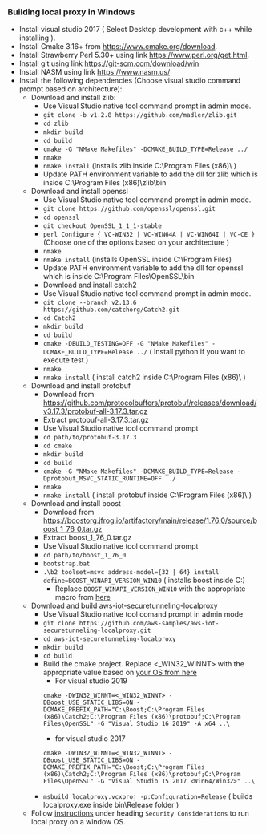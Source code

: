 ### Building local proxy in Windows
* Install visual studio 2017 ( Select Desktop development with c++ while installing ).
* Install Cmake 3.16+ from https://www.cmake.org/download.
* Install Strawberry Perl 5.30+ using link https://www.perl.org/get.html.
* Install git using link https://git-scm.com/download/win
* Install NASM using link https://www.nasm.us/
* Install the following dependencies (Choose visual studio command prompt based on architecture):
	* Download and install zlib:
		* Use Visual Studio native tool command prompt in admin mode.
		* `git clone -b v1.2.8 https://github.com/madler/zlib.git`
		* `cd zlib`
		* `mkdir build`
		* `cd build`
		* `cmake -G "NMake Makefiles" -DCMAKE_BUILD_TYPE=Release ../`
		* `nmake`
		* `nmake install` (installs zlib inside C:\Program Files (x86)\ )
		* Update PATH environment variable to add the dll for zlib which is inside C:\Program Files (x86)\zlib\bin
	* Download and install openssl
		* Use Visual Studio native tool command prompt in admin mode.
		* `git clone https://github.com/openssl/openssl.git`
		* `cd openssl`
		* `git checkout OpenSSL_1_1_1-stable`
		* `perl Configure { VC-WIN32 | VC-WIN64A | VC-WIN64I | VC-CE }` (Choose one of the options based on your architecture )
		* `nmake`
		* `nmake install` (installs OpenSSL inside C:\Program Files\)
		* Update PATH environment variable to add the dll for openssl which is inside C:\Program Files\OpenSSL\bin
		* Download and install catch2
		* Use Visual Studio native tool command prompt in admin mode.
		* `git clone --branch v2.13.6 https://github.com/catchorg/Catch2.git`
		* `cd Catch2`
		* `mkdir build`
		* `cd build`
		* `cmake -DBUILD_TESTING=OFF -G "NMake Makefiles" -DCMAKE_BUILD_TYPE=Release ../` ( Install python if you want to execute test )
		* `nmake`
		* `nmake install` ( install catch2 inside C:\Program Files (x86)\ )
	* Download and install protobuf
		* Download from https://github.com/protocolbuffers/protobuf/releases/download/v3.17.3/protobuf-all-3.17.3.tar.gz
		* Extract protobuf-all-3.17.3.tar.gz
		* Use Visual Studio native tool command prompt
		* `cd path/to/protobuf-3.17.3`
		* `cd cmake`
		* `mkdir build`
		* `cd build`
		* `cmake -G "NMake Makefiles" -DCMAKE_BUILD_TYPE=Release -Dprotobuf_MSVC_STATIC_RUNTIME=OFF ../`
		* `nmake`
		* `nmake install` ( install protobuf inside C:\Program Files (x86)\ )
	* Download and install boost
		* Download from https://boostorg.jfrog.io/artifactory/main/release/1.76.0/source/boost_1_76_0.tar.gz
		* Extract boost_1_76_0.tar.gz
		* Use Visual Studio native tool command prompt
		* `cd path/to/boost_1_76_0`
		* `bootstrap.bat`
		* `.\b2 toolset=msvc address-model={32 | 64} install define=BOOST_WINAPI_VERSION_WIN10` ( installs boost inside C:\)
			* Replace `BOOST_WINAPI_VERSION_WIN10` with the appropriate macro from [here](https://www.boost.org/doc/libs/develop/libs/winapi/doc/html/winapi/config.html)
	* Download and build aws-iot-securetunneling-localproxy
		* Use Visual Studio native tool comand prompt in admin mode
		* `git clone https://github.com/aws-samples/aws-iot-securetunneling-localproxy.git`
		* `cd aws-iot-securetunneling-localproxy`
		* `mkdir build`
		* `cd build`
		* Build the cmake project. Replace <_WIN32_WINNT> with the appropriate value based on [your OS from here](https://docs.microsoft.com/en-us/cpp/porting/modifying-winver-and-win32-winnt?view=vs-2019)
			* For visual studio 2019
			```
			cmake -DWIN32_WINNT=<_WIN32_WINNT> -DBoost_USE_STATIC_LIBS=ON -DCMAKE_PREFIX_PATH="C:\Boost;C:\Program Files (x86)\Catch2;C:\Program Files (x86)\protobuf;C:\Program Files\OpenSSL" -G "Visual Studio 16 2019" -A x64 ..\
			```
			* for visual studio 2017
			```
			cmake -DWIN32_WINNT=<_WIN32_WINNT> -DBoost_USE_STATIC_LIBS=ON -DCMAKE_PREFIX_PATH="C:\Boost;C:\Program Files (x86)\Catch2;C:\Program Files (x86)\protobuf;C:\Program Files\OpenSSL" -G "Visual Studio 15 2017 <Win64/Win32>" ..\
			```
		* `msbuild localproxy.vcxproj -p:Configuration=Release` ( builds localproxy.exe inside bin\Release folder )
	* Follow [instructions](https://github.com/aws-samples/aws-iot-securetunneling-localproxy) under heading `Security Considerations` to run local proxy on a window OS.
